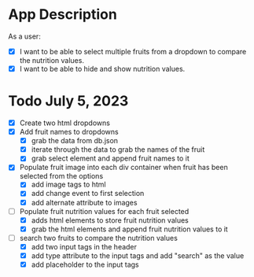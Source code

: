 # App Description

As a user:

- [x] I want to be able to select multiple fruits from a dropdown to compare the nutrition values.
- [x] I want to be able to hide and show nutrition values.

# Todo July 5, 2023

- [x] Create two html dropdowns
- [x] Add fruit names to dropdowns
  - [x] grab the data from db.json
  - [x] iterate through the data to grab the names of the fruit
  - [x] grab select element and append fruit names to it
- [x] Populate fruit image into each div container when fruit has been selected from the options
  - [x] add image tags to html
  - [x] add change event to first selection
  - [x] add alternate attribute to images
- [ ] Populate fruit nutrition values for each fruit selected
  - [x] adds html elements to store fruit nutrition values
  - [x] grab the html elements and append fruit nutrition values to it
- [ ] search two fruits to compare the nutrition values
  - [x] add two input tags in the header
  - [x] add type attribute to the input tags and add "search" as the value
  - [x] add placeholder to the input tags
